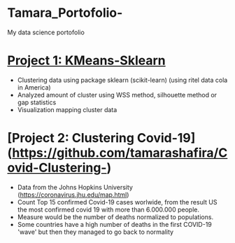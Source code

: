 # Tamara_Portofolio-
My data science portofolio 

# [Project 1: KMeans-Sklearn](https://github.com/tamarashafira/KMean-Sklearn)
- Clustering data using package sklearn (scikit-learn) (using ritel data cola in America)
- Analyzed amount of cluster using WSS method, silhouette method or gap statistics
- Visualization mapping cluster data

# [Project 2: Clustering Covid-19] (https://github.com/tamarashafira/Covid-Clustering-)
- Data from the Johns Hopkins University (https://coronavirus.jhu.edu/map.html)
-  Count Top 15 confirmed Covid-19 cases worlwide, from the result US the most confirmed covid 19 with more than 6.000.000 people.
- Measure would be the number of deaths normalized to populations.
- Some countries have a high number of deaths in the first COVID-19 'wave' but then they managed to go back to normality
